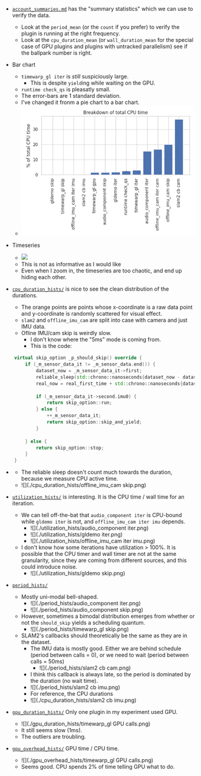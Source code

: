 - [`account_summaries.md`](./account_summaries.md) has the "summary statistics" which we can use to verify the data.
  - Look at the `period_mean` (or the `count` if you prefer) to verify the plugin is running at the right frequency.
  - Look at the `cpu_duration_mean` (or `wall_duration_mean` for the special case of GPU plugins and plugins with untracked parallelism) see if the ballpark number is right.

- Bar chart
  - `timewarp_gl iter` is *still* suspiciously large.
    - This is despite `yield`ing while waiting on the GPU.
  - `runtime check_qs` is pleasatly small.
  - The error-bars are 1 standard deviation.
  - I've changed it fronm a pie chart to a bar chart.
  - ![](./cpu_time_per_account.png)

- Timeseries
  - ![](./accounts_duration_normalized_timeseries.png)
  - This is not as informative as I would like
  - Even when I zoom in, the timeseries are too chaotic, and end up hiding each other.

- [`cpu_duration_hists/`](./cpu_duration_hists/) is nice to see the clean distribution of the durations.
  - The orange points are points whose x-coordinate is a raw data point and y-coordinate is randomly scattered for visual effect.
  - `slam2` and `offline_imu_cam` are split into case with camera and just IMU data.
  - Ofline IMU/cam skip is weirdly slow.
    - I don't know where the "5ms" mode is coming from.
	- This is the code:

```cpp
	virtual skip_option _p_should_skip() override {
		if (_m_sensor_data_it != _m_sensor_data.end()) {
			dataset_now = _m_sensor_data_it->first;
			reliable_sleep(std::chrono::nanoseconds{dataset_now - dataset_first_time} + real_first_time);
			real_now = real_first_time + std::chrono::nanoseconds{dataset_now - dataset_first_time};

			if (_m_sensor_data_it->second.imu0) {
				return skip_option::run;
			} else {
				++_m_sensor_data_it;
				return skip_option::skip_and_yield;
			}

		} else {
			return skip_option::stop;
		}
	}
```
  - 
    - The reliable sleep doesn't count much towards the duration, because we measure CPU active time.
    - ![](./cpu_duration_hists/offline_imu_cam skip.png)

- [`utilization_hists/`](./utilization_hists/) is interesting. It is the CPU time / wall time for an iteration.
  - We can tell off-the-bat that `audio_component iter` is CPU-bound while `gldemo iter` is not, and `offline_imu_cam iter imu` depends.
    - ![](./utilization_hists/audio_component iter.png)
    - ![](./utilization_hists/gldemo iter.png)
    - ![](./utilization_hists/offline_imu_cam iter imu.png)
  - I don't know how some iterations have utilization > 100%. It is possible that the CPU timer and wall timer are not at the same granularity, since they are coming from different sources, and this could introduce noise.
    - ![](./utilization_hists/gldemo skip.png)

- [`period_hists/`](./period_hists/)
  - Mostly uni-modal bell-shaped.
    - ![](./period_hists/audio_component iter.png)
    - ![](./period_hists/audio_component skip.png)
  - However, sometimes a bimodal distribution emerges from whether or not the `should_skip` yields a scheduling quantum.
    - ![](./period_hists/timewarp_gl skip.png)
  - SLAM2's callbacks should theoretically be the same as they are in the dataset.
    - The IMU data is mostly good. Either we are behind schedule (period between calls = 0), or we need to wait (period between calls = 50ms)
      - ![](./period_hists/slam2 cb cam.png)
    - I think this callback is always late, so the period is dominated by the duration (no wait time).
    - ![](./period_hists/slam2 cb imu.png)
	- For reference, the CPU durations
    - ![](./cpu_duration_hists/slam2 cb imu.png)

- [`gpu_duration_hists/`](./gpu_duration_hists/) Only one plugin in my experiment used GPU.
  - ![](./gpu_duration_hists/timewarp_gl GPU calls.png)
  - It still seems slow (1ms).
  - The outliers are troubling.

- [`gpu_overhead_hists/`](./gpu_overhead_hists/) GPU time / CPU time.
  - ![](./gpu_overhead_hists/timewarp_gl GPU calls.png)
  - Seems good. CPU spends 2% of time telling GPU what to do.
